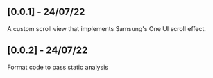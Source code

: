 ## [0.0.1] - 24/07/22
A custom scroll view that implements Samsung's One UI scroll effect. 
## [0.0.2] - 24/07/22
Format code to pass static analysis
